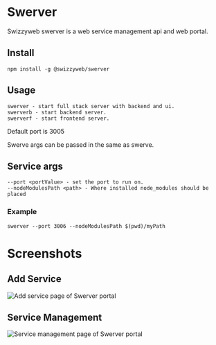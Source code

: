 # Swerver

Swizzyweb swerver is a web service management api and web portal.

## Install

```
npm install -g @swizzyweb/swerver
```

## Usage

```
swerver - start full stack server with backend and ui.
swerverb - start backend server.
swerverf - start frontend server.
```

Default port is 3005

Swerve args can be passed in the same as swerve.

## Service args

```
--port <portValue> - set the port to run on.
--nodeModulesPath <path> - Where installed node_modules should be placed
```

### Example

```
swerver --port 3006 --nodeModulesPath $(pwd)/myPath
```

# Screenshots

## Add Service

![Add service page of Swerver portal](http://https://github.com/swizzyweb/swerver/images/add_service.png)

## Service Management

![Service management page of Swerver portal](http://https://github.com/swizzyweb/swerver/images/manage_service.png)
